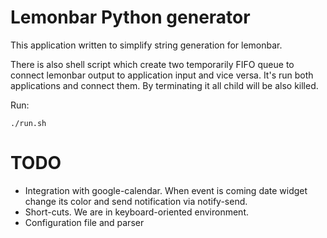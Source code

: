 Lemonbar Python generator
===============================================================================
This application written to simplify string generation for lemonbar.

There is also shell script which create two temporarily FIFO queue to connect
lemonbar output to application input and vice versa. It's run both applications
and connect them. By terminating it all child will be also killed.

Run:
```
./run.sh
```

TODO
===============================================================================
* Integration with google-calendar. When event is coming date widget change its
  color and send notification via notify-send.
* Short-cuts. We are in keyboard-oriented environment.
* Configuration file and parser
